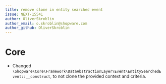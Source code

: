 ```yaml
---
title: remove clone in entity searched event
issue: NEXT-15541
author: OliverSkroblin
author_email: o.skroblin@shopware.com 
author_github: OliverSkroblin
---
```

# Core
* Changed `\Shopware\Core\Framework\DataAbstractionLayer\Event\EntitySearchedEvent::__construct`, to not clone the provided context and criteria.

